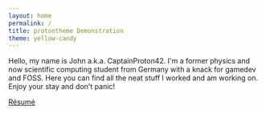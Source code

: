 ```yaml
---
layout: home
permalink: /
title: protontheme Demonstration
theme: yellow-candy
---
```


Hello, my name is John a.k.a. CaptainProton42. I'm a former physics and now scientific computing student from Germany with a knack for gamedev and FOSS. Here you can find all the neat stuff I worked and am working on. Enjoy your stay and don't panic!

<div class="row">
  <div class="col s12">
    <div class="center-align">
      <a href="resume" class=" waves-effect waves-light btn hover-jello">
        Résumé
      </a>
    </div>
  </div>
</div>
